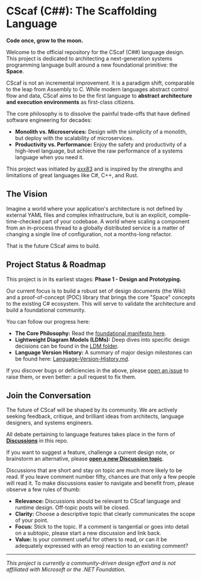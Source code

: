 # CScaf (C##): The Scaffolding Language

**Code once, grow to the moon.**

Welcome to the official repository for the CScaf (C##) language design. This project is dedicated to architecting a next-generation systems programming language built around a new foundational primitive: the **Space**.

CScaf is not an incremental improvement. It is a paradigm shift, comparable to the leap from Assembly to C. While modern languages abstract control flow and data, CScaf aims to be the first language to **abstract architecture and execution environments** as first-class citizens.

The core philosophy is to dissolve the painful trade-offs that have defined software engineering for decades:
- **Monolith vs. Microservices:** Design with the simplicity of a monolith, but deploy with the scalability of microservices.
- **Productivity vs. Performance:** Enjoy the safety and productivity of a high-level language, but achieve the raw performance of a systems language when you need it.

This project was initiated by [axx83](https://github.com/axx83) and is inspired by the strengths and limitations of great languages like C#, C++, and Rust.

## The Vision

Imagine a world where your application's architecture is not defined by external YAML files and complex infrastructure, but is an explicit, compile-time-checked part of your codebase. A world where scaling a component from an in-process thread to a globally distributed service is a matter of changing a single line of configuration, not a months-long refactor.

That is the future CScaf aims to build.

## Project Status & Roadmap

This project is in its earliest stages: **Phase 1 - Design and Prototyping.**

Our current focus is to build a robust set of design documents (the Wiki) and a proof-of-concept (POC) library that brings the core "Space" concepts to the existing C# ecosystem. This will serve to validate the architecture and build a foundational community.

You can follow our progress here:
- **The Core Philosophy:** Read the [foundational manifesto here](./wiki/01-Core-Philosophy.md).
- **Lightweight Diagram Models (LDMs):** Deep dives into specific design decisions can be found in the [LDM folder](./ldm).
- **Language Version History:** A summary of major design milestones can be found here: [Language-Version-History.md](./Language-Version-History.md).

If you discover bugs or deficiencies in the above, please [open an issue](https://github.com/axx83/CScafLang/issues) to raise them, or even better: a pull request to fix them.

## Join the Conversation

The future of CScaf will be shaped by its community. We are actively seeking feedback, critique, and brilliant ideas from architects, language designers, and systems engineers.

All debate pertaining to language features takes place in the form of **[Discussions](https://github.com/axx83/CScafLang/discussions)** in this repo.

If you want to suggest a feature, challenge a current design note, or brainstorm an alternative, please **[open a new Discussion topic](https://github.com/axx83/CScafLang/discussions/new)**.

Discussions that are short and stay on topic are much more likely to be read. If you leave comment number fifty, chances are that only a few people will read it. To make discussions easier to navigate and benefit from, please observe a few rules of thumb:
- **Relevance:** Discussions should be relevant to CScaf language and runtime design. Off-topic posts will be closed.
- **Clarity:** Choose a descriptive topic that clearly communicates the scope of your point.
- **Focus:** Stick to the topic. If a comment is tangential or goes into detail on a subtopic, please start a new discussion and link back.
- **Value:** Is your comment useful for others to read, or can it be adequately expressed with an emoji reaction to an existing comment?

---
*This project is currently a community-driven design effort and is not affiliated with Microsoft or the .NET Foundation.*
